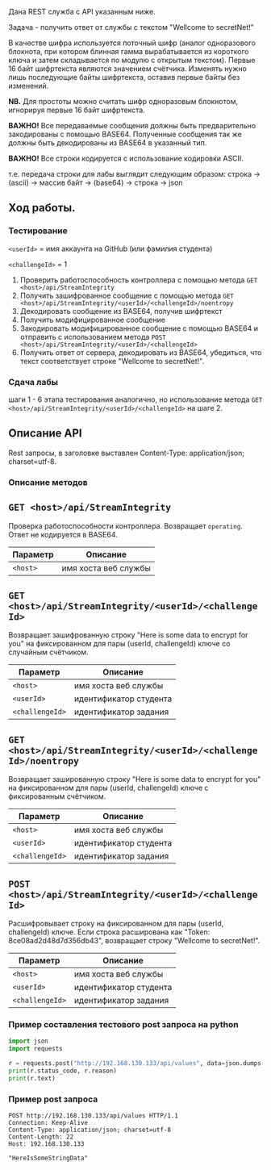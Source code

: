 Дана REST служба с API указанным ниже.

Задача - получить ответ от службы с текстом "Wellcome to secretNet!"

В качестве шифра используется поточный шифр (аналог одноразового блокнота, при котором блинная гамма вырабатывается из короткого ключа и затем складывается по модулю с открытым текстом). Первые 16 байт шифртекста являются значением счётчика. Изменять нужно лишь последующие байты шифртекста, оставив первые байты без изменений.

**NB.** Для простоты можно считать шифр одноразовым блокнотом, игнорируя первые 16 байт шифртекста.

**ВАЖНО!** Все передаваемые сообщения должны быть предварительно закодированы с помощью BASE64. Полученные сообщения так же должны быть декодированы из BASE64 в указанный тип.

**ВАЖНО!** Все строки кодируется с использование кодировки ASCII.

т.е. передача строки для лабы выглядит следующим образом:
строка -> (asсii) -> массив байт -> (base64) -> строка -> json 

## Ход работы.

### Тестирование 

`<userId>` = имя аккаунта на GitHub  (или фамилия студента)

`<challengeId>` = 1

1. Проверить работоспособность контроллера с помощью метода `GET <host>/api/StreamIntegrity`
2. Получить зашифрованное сообщение с помощью метода `GET <host>/api/StreamIntegrity/<userId>/<challengeId>/noentropy`
3. Декодировать сообщение из BASE64, получив шифртекст
4. Получить модифицированное сообщение
5. Закодировать модифицированное сообщение с помощью BASE64 и отправить с использованием метода `POST <host>/api/StreamIntegrity/<userId>/<challengeId>`
6. Получить ответ от сервера, декодировать из BASE64, убедиться, что текст соответствует строке "Wellcome to secretNet!".

### Сдача лабы
шаги 1 - 6 этапа тестирования аналогично, но использование метода `GET <host>/api/StreamIntegrity/<userId>/<challengeId>` на шаге 2.


## Описание API

Rest запросы, в заголовке выставлен Content-Type: application/json; charset=utf-8.

### Описание методов

## `GET <host>/api/StreamIntegrity`

Проверка работоспособности контроллера. Возвращает `operating`. Ответ не кодируется в BASE64.

| Параметр| Описание| 
| --- | --- 
| `<host>` | имя хоста веб службы

## `GET <host>/api/StreamIntegrity/<userId>/<challengeId>`

Возвращает зашифрованную строку "Here is some data to encrypt for you" на фиксированном для пары (userId, challengeId) ключе со случайным счётчиком.

| Параметр| Описание| 
| --- | --- 
| `<host>` | имя хоста веб службы
| `<userId>` | идентификатор студента
| `<challengeId>` | идентификатор задания


## `GET <host>/api/StreamIntegrity/<userId>/<challengeId>/noentropy`

Возвращает зашированную строку "Here is some data to encrypt for you" на фиксированном для пары (userId, challengeId) ключе с фиксированным счётчиком.

| Параметр| Описание| 
| --- | --- 
| `<host>` | имя хоста веб службы
| `<userId>` | идентификатор студента
| `<challengeId>` | идентификатор задания

## `POST <host>/api/StreamIntegrity/<userId>/<challengeId>`

Расшифровывает строку на фиксированном для пары (userId, challengeId) ключе.
Если строка расширована как "Token: 8ce08ad2d48d7d356db43", возвращает строку "Wellcome to secretNet!".

| Параметр| Описание| 
| --- | --- 
| `<host>` | имя хоста веб службы
| `<userId>` | идентификатор студента
| `<challengeId>` | идентификатор задания



### Пример составления тестового post запроса на python

```python
import json
import requests

r = requests.post("http://192.168.130.133/api/values", data=json.dumps("HereIsSomeStringData"), headers = {'Content-Type': 'application/json'})
print(r.status_code, r.reason)
print(r.text)
```

### Пример post запроса
```
POST http://192.168.130.133/api/values HTTP/1.1
Connection: Keep-Alive
Content-Type: application/json; charset=utf-8
Content-Length: 22
Host: 192.168.130.133

"HereIsSomeStringData"
```
